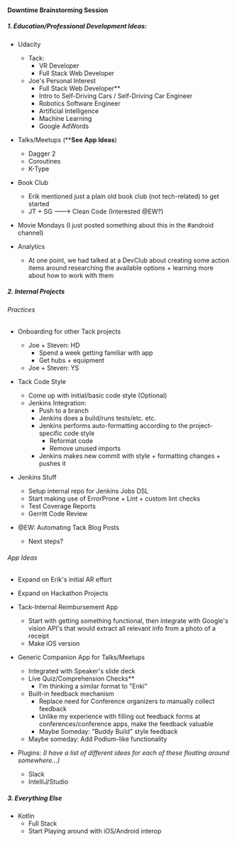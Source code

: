#### Downtime Brainstorming Session

#####  1. Education/Professional Development Ideas:

- Udacity
    - Tack:
        - VR Developer
        - Full Stack Web Developer
    - Joe's Personal Interest
        - Full Stack Web Developer**
        - Intro to Self-Driving Cars / Self-Driving Car Engineer
        - Robotics Software Engineer
        - Artificial Intelligence
        - Machine Learning
        - Google AdWords

- Talks/Meetups (****See App Ideas**)
    - Dagger 2
    - Coroutines
    - K-Type

- Book Club
    - Erik mentioned just a plain old book club (not tech-related) to get started
    - JT + SG ---> Clean Code (Interested @EW?)

- Movie Mondays (I just posted something about this in the #android channel)

- Analytics
    - At one point, we had talked at a DevClub about creating some action items around researching the available options + learning more about how to work with them

##### 2. Internal Projects

###### Practices

- Onboarding for other Tack projects
    - Joe + Steven: HD
        - Spend a week getting familiar with app
        - Get hubs + equipment
    - Joe + Steven: YS

- Tack Code Style
    - Come up with initial/basic code style (Optional)
    - Jenkins Integration:
        - Push to a branch
        - Jenkins does a build/runs tests/etc. etc.
        - Jenkins performs auto-formatting according to the project-specific code style
            - Reformat code
            - Remove unused imports
        - Jenkins makes new commit with style + formatting changes + pushes it

- Jenkins Stuff
    - Setup internal repo for Jenkins Jobs DSL
    - Start making use of ErrorProne + Lint + custom lint checks
    - Test Coverage Reports
    - Gerritt Code Review

- @EW: Automating Tack Blog Posts
    - Next steps?

###### App Ideas

- Expand on Erik's initial AR effort

- Expand on Hackathon Projects

- Tack-Internal Reimbursement App
    - Start with getting something functional, then integrate with Google's vision API's that would extract all relevant info from a photo of a receipt
    - Make iOS version

- Generic Companion App for Talks/Meetups
    - Integrated with Speaker's slide deck
    - Live Quiz/Comprehension Checks**
        - I'm thinking a similar format to "Enki"
    - Built-in feedback mechanism
        - Replace need for Conference organizers to manually collect feedback
        - Unlike my experience with filling out feedback forms at conferences/conference apps, make the feedback valuable
        - Maybe Someday: "Buddy Build" style feedback
    - Maybe someday: Add Podium-like functionality

- Plugins: _(I have a list of different ideas for each of these floating around somewhere...)_
    - Slack
    - IntelliJ/Studio

##### 3. Everything Else

- Kotlin
    - Full Stack
    - Start Playing around with iOS/Android interop
